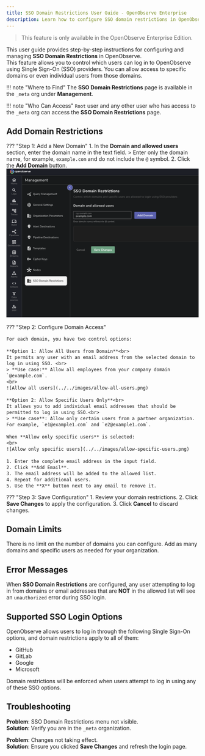 ```yaml
---
title: SSO Domain Restrictions User Guide - OpenObserve Enterprise
description: Learn how to configure SSO domain restrictions in OpenObserve Enterprise to control user access by email domains and enhance security.
---
```

> This feature is only available in the OpenObserve Enterprise Edition. 

This user guide provides step-by-step instructions for configuring and managing **SSO Domain Restrictions** in OpenObserve. <br>
This feature allows you to control which users can log in to OpenObserve using Single Sign-On (SSO) providers. You can allow access to specific domains or even individual users from those domains.

!!! note "Where to Find"
    The **SSO Domain Restrictions** page is available in the `_meta` org under **Management**.

!!! note "Who Can Access"
    `Root` user and any other user who has access to the `_meta` org can access the **SSO Domain Restrictions** page.

## Add Domain Restrictions

??? "Step 1: Add a New Domain"
    1. In the **Domain and allowed users** section, enter the domain name in the text field. 
    > Enter only the domain name, for example, `example.com` and do not include the `@` symbol. 
    2. Click the **Add Domain** button. 
    ![Add a New Domain](../../images/add-new-domain-sso-restrict.png)

??? "Step 2: Configure Domain Access"

    For each domain, you have two control options:

    **Option 1: Allow All Users from Domain**<br>
    It permits any user with an email address from the selected domain to log in using SSO. <br>
    > **Use case:** Allow all employees from your company domain `@example.com`. 
    <br>
    ![Allow all users](../../images/allow-all-users.png)

    **Option 2: Allow Specific Users Only**<br>
    It allows you to add individual email addresses that should be permitted to log in using SSO.<br> 
    > **Use case**: Allow only certain users from a partner organization. For example, `e1@example1.com` and `e2@example1.com`. 

    When **Allow only specific users** is selected:
    <br>
    ![Allow only specific users](../../images/allow-specific-users.png)

    1. Enter the complete email address in the input field. 
    2. Click **Add Email**. 
    3. The email address will be added to the allowed list. 
    4. Repeat for additional users.
    5. Use the **X** button next to any email to remove it. 

??? "Step 3: Save Configuration"
    1. Review your domain restrictions.
    2. Click **Save Changes** to apply the configuration. 
    3. Click **Cancel** to discard changes. 


## Domain Limits 
There is no limit on the number of domains you can configure. Add as many domains and specific users as needed for your organization. 

## Error Messages
When **SSO Domain Restrictions** are configured, any user attempting to log in from domains or email addresses that are **NOT** in the allowed list will see an `unauthorized` error during SSO login.

## Supported SSO Login Options
OpenObserve allows users to log in through the following Single Sign-On options, and domain restrictions apply to all of them:

- GitHub 
- GitLab
- Google
- Microsoft

Domain restrictions will be enforced when users attempt to log in using any of these SSO options.

## Troubleshooting
**Problem**: SSO Domain Restrictions menu not visible. <br>
**Solution**: Verify you are in the `_meta` organization. <br>

**Problem**: Changes not taking effect. <br>
**Solution**: Ensure you clicked **Save Changes** and refresh the login page. <br>


